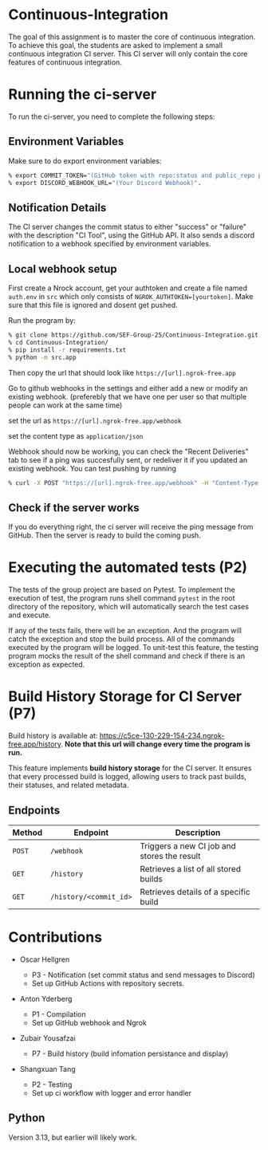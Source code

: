# Continuous-Integration

The goal of this assignment is to master the core of continuous integration. To achieve this goal, the students are asked to implement a small continuous integration CI server. This CI server will only contain the core features of continuous integration.

# Running the ci-server

To run the ci-server, you need to complete the following steps:

## Environment Variables
Make sure to do export environment variables:
```bash
% export COMMIT_TOKEN="(GitHub token with repo:status and public_repo permissions)"
% export DISCORD_WEBHOOK_URL="(Your Discord Webhook)".
```

## Notification Details
The CI server changes the commit status to either "success" or "failure" with the description "CI Tool", using the GitHub API. It also sends a discord notification to a webhook specified by environment variables.

## Local webhook setup

First create a Nrock account, get your authtoken and create a file named `auth.env` in `src` which only consists of `NGROK_AUTHTOKEN=[yourtoken]`. Make sure that this file is ignored and dosent get pushed.

Run the program by:
```bash
% git clone https://github.com/SEF-Group-25/Continuous-Integration.git
% cd Continuous-Integration/
% pip install -r requirements.txt
% python -m src.app
```
Then copy the url that should look like `https://[url].ngrok-free.app`

Go to github webhooks in the settings and either add a new or modify an existing webhook. (preferebly that we have one per user so that multiple people can work at the same time)

set the url as `https://[url].ngrok-free.app/webhook`

set the content type as `application/json`

Webhook should now be working, you can check the "Recent Deliveries" tab to see if a ping was succesfully sent, or redeliver it if you updated an existing webhook. You can test pushing by running
```bash
% curl -X POST "https://[url].ngrok-free.app/webhook" -H "Content-Type: application/json" -H "X-GitHub-Event: push" -d "{\"ref\": \"refs/heads/assessment\", \"after\": \"commit_id_example\"}"
```

## Check if the server works

If you do everything right, the ci server will receive the ping message from GitHub. Then the server is ready to build the coming push.

# Executing the automated tests (P2)

The tests of the group project are based on Pytest. To implement the execution of test, the program runs shell command `pytest` in the root directory of the repository, which will automatically search the test cases and execute. 

If any of the tests fails, there will be an exception. And the program will catch the exception and stop the build process. All of the commands executed by the program will be logged. To unit-test this feature, the testing program mocks the result of the shell command and check if there is an exception as expected.


# Build History Storage for CI Server (P7)

Build history is available at: https://c5ce-130-229-154-234.ngrok-free.app/history.
**Note that this url will change every time the program is run.**

This feature implements **build history storage** for the CI server. It ensures that every processed build is logged, allowing users to track past builds, their statuses, and related metadata.

## Endpoints

| Method | Endpoint               | Description                                 |
| ------ | ---------------------- | ------------------------------------------- |
| `POST` | `/webhook`             | Triggers a new CI job and stores the result |
| `GET`  | `/history`             | Retrieves a list of all stored builds       |
| `GET`  | `/history/<commit_id>` | Retrieves details of a specific build       |

# Contributions
* Oscar Hellgren
  * P3 - Notification (set commit status and send messages to Discord)
  * Set up GitHub Actions with repository secrets.

* Anton Yderberg
  * P1 - Compilation
  * Set up GitHub webhook and Ngrok
    
* Zubair Yousafzai
  * P7 - Build history (build infomation persistance and display)
    
* Shangxuan Tang
  * P2 - Testing
  * Set up ci workflow with logger and error handler

 ## Python 
 Version 3.13, but earlier will likely work.
